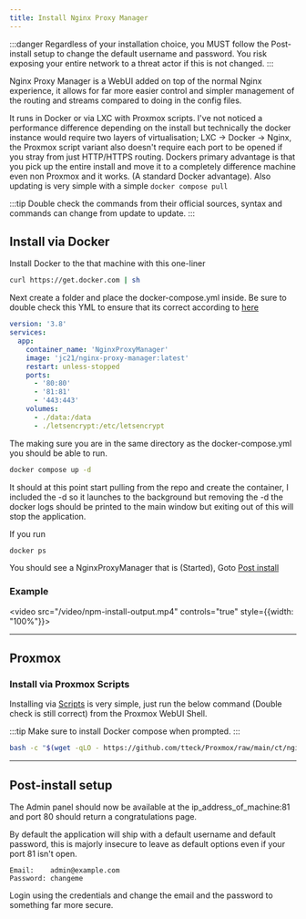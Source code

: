 ```yaml
--- 
title: Install Nginx Proxy Manager
---
```


:::danger
Regardless of your installation choice, you MUST follow the Post-install setup to change the default username and password. You risk exposing your entire network to a threat actor if this is not changed.
:::


Nginx Proxy Manager is a WebUI added on top of the normal Nginx experience, it allows for far more easier control and simpler management of the routing and streams compared to doing in the config files.

It runs in Docker or via LXC with Proxmox scripts. 
I've not noticed a performance difference depending on the install but technically the docker instance would require two layers of virtualisation; LXC -> Docker -> Nginx, the Proxmox script variant also doesn't require each port to be opened if you stray from just HTTP/HTTPS routing. Dockers primary advantage is that you pick up the entire install and move it to a completely difference machine even non Proxmox and it works. (A standard Docker advantage). Also updating is very simple with a simple `docker compose pull`

:::tip
Double check the commands from their official sources, syntax and commands can change from update to update. 
:::

## Install via Docker 

Install Docker to the that machine with this one-liner
```sh
curl https://get.docker.com | sh
```

Next create a folder and place the docker-compose.yml inside. Be sure to double check this YML to ensure that its correct according to [here](https://nginxproxymanager.com/guide/#quick-setup)

```yml
version: '3.8'
services:
  app:
    container_name: 'NginxProxyManager'
    image: 'jc21/nginx-proxy-manager:latest'
    restart: unless-stopped
    ports:
      - '80:80'
      - '81:81'
      - '443:443'
    volumes:
      - ./data:/data
      - ./letsencrypt:/etc/letsencrypt
```

The making sure you are in the same directory as the docker-compose.yml you should be able to run. 
``` bash
docker compose up -d
```

It should at this point start pulling from the repo and create the container, I included the -d so it launches to the background but removing the -d the docker logs should be printed to the main window but exiting out of this will stop the application.

If you run 
```bash
docker ps
```

You should see a NginxProxyManager that is (Started), Goto [Post install](#post-install-setup)


### Example
<video src="/video/npm-install-output.mp4" controls="true" style={{width: "100%"}}></video>


---

## Proxmox

### Install via Proxmox Scripts 

Installing via [Scripts](https://tteck.github.io/Proxmox/) is very simple, just run the below command (Double check is still correct) from the Proxmox WebUI Shell. 

:::tip
Make sure to install Docker compose when prompted.
:::

```bash
bash -c "$(wget -qLO - https://github.com/tteck/Proxmox/raw/main/ct/nginxproxymanager.sh)"
```

---

## Post-install setup 

The Admin panel should now be available at the ip_address_of_machine:81 and port 80 should return a congratulations page. 

By default the application will ship with a default username and default password, this is majorly insecure to leave as default options even if your port 81 isn't open. 
```
Email:    admin@example.com
Password: changeme
```
Login using the credentials and change the email and the password to something far more secure. 